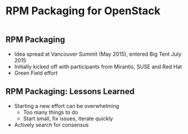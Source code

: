 <!-- .slide: data-background="images/egg_packaging.jpg"  id="rpm-packaging" -->
# __**RPM Packaging for OpenStack**__

<img data-src=/>


<!-- .slide: data-state="normal" id="rpm-packaging-overview" -->
## RPM Packaging

*   Idea spread at Vancouver Summit (May 2015), entered Big Tent July 2015
*   Initially kicked off with participants from Mirantis, SUSE and Red Hat
*   Green Field effort


<!-- .slide: data-state="normal" id="rpm-packaging-lessons" -->
## RPM Packaging: Lessons Learned

*   Starting a new effort can be overwhelming
    *   Too many things to do
    *   Start small, fix issues, iterate quickly
*   Actively search for consensus
